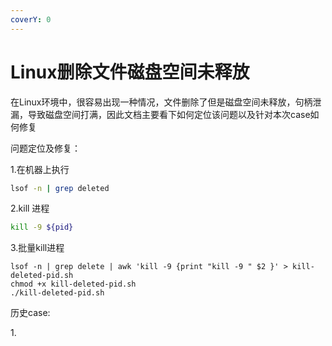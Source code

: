 ```yaml
---
coverY: 0
---
```


# Linux删除文件磁盘空间未释放

&#x20;      在Linux环境中，很容易出现一种情况，文件删除了但是磁盘空间未释放，句柄泄漏，导致磁盘空间打满，因此文档主要看下如何定位该问题以及针对本次case如何修复



问题定位及修复：

1.在机器上执行 &#x20;

```sh
lsof -n | grep deleted
```

2.kill 进程

```sh
kill -9 ${pid}
```

3.批量kill进程

```shell
lsof -n | grep delete | awk 'kill -9 {print "kill -9 " $2 }' > kill-deleted-pid.sh
chmod +x kill-deleted-pid.sh
./kill-deleted-pid.sh
```



历史case:

1\.

